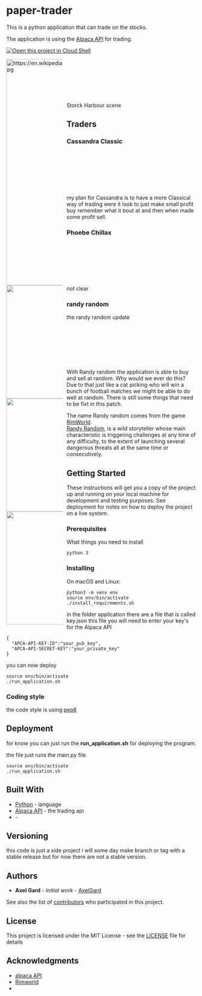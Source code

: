 # paper-trader

This is a python application that can trade on the stocks.

The application is using the [Alpaca API](https://alpaca.markets/) for trading.

[![Open this project in Cloud
Shell](http://gstatic.com/cloudssh/images/open-btn.png)](https://console.cloud.google.com/cloudshell/open?git_repo=https://github.com/AxelGard/paper-trader)

<div style="width:150px; height:100px">
<img src="https://upload.wikimedia.org/wikipedia/commons/c/cf/Storck_Harbour_scene.jpg"
     width="500" height="600" alt="https://en.wikipedia.org/wiki/Trade#/media/File:Storck_Harbour_scene.jpg"
     style="float: left; margin-right: 10px;" />
</div>

Storck Harbour scene


## Traders

### Cassandra Classic

<div style="width:150px; height:100px">
<img src="https://rimworldwiki.com/images/thumb/9/9d/Cassandra.png/250px-Cassandra.png"
     width="250" height="300" style="float: left; margin-right: 10px;" />
</div>

my plan for Cassandra is to have a more Classical way of trading were it look to just make small profit buy remember what it bout at and then when made some profit sell.


### Phoebe Chillax

<div style="width:150px; height:100px">
<img src="https://rimworldwiki.com/images/thumb/3/35/Phoebe.png/250px-Phoebe.png"
     width="250" height="300" style="float: left; margin-right: 10px;" />
</div>

not clear

### randy random

the randy random update

<div style="width:150px; height:100px">
<img src="https://rimworldwiki.com/images/thumb/3/33/Randy.png/250px-Randy.png"
     width="250" height="300" style="float: left; margin-right: 10px;" />
</div>

With Randy random the application is able to buy and sell at random.
Why would we ever do this?
Due to that just like a cat picking who will win a bunch of football matches we might be able to do well at random.
There is still some things that need to be fixt in this patch.

The name Randy random comes from the game [RimWorld](https://store.steampowered.com/app/294100/RimWorld/).<br >
[Randy Random](https://rimworldwiki.com/wiki/Randy_Random), is a wild storyteller whose main characteristic is triggering challenges at any time of any difficulty, to the extent of launching several dangerous threats all at the same time or consecutively.


## Getting Started

These instructions will get you a copy of the project up and running on your local machine for development and testing purposes. See deployment for notes on how to deploy the project on a live system.

### Prerequisites

What things you need to install

```
python 3
```

### Installing

On macOS and Linux:

```
python3 -m venv env
source env/bin/activate
./install_requirements.sh
```

in the folder application there are a file that is called key.json
this file you will need to enter your key's for the Alpaca API

```
{
  "APCA-API-KEY-ID":"your_pub_key",
  "APCA-API-SECRET-KEY":"your_private_key"
}
```

you can now deploy

```
source env/bin/activate
./run_application.sh
```

### Coding style

the code style is using [pep8](https://pep8.org/)

## Deployment

for know you can just run the **run_application.sh** for deploying the program.

the file just runs the main.py file.

```
source env/bin/activate
./run_application.sh
```

## Built With

* [Python](https://www.python.org/) - language
* [Alpaca API](https://alpaca.markets/) - the trading api
* []() -

## Versioning

this code is just a side project i will some day make branch or tag with a stable release but for now there are not a stable version.

## Authors

* **Axel Gard** - *Initial work* - [AxelGard](https://github.com/AxelGard)

See also the list of [contributors](https://github.com/your/project/contributors) who participated in this project.

## License

This project is licensed under the MIT License - see the [LICENSE](LICENSE) file for details

<!-- https://cdn.dribbble.com/users/1186632/screenshots/4153391/camel.jpg -->

## Acknowledgments

* [alpaca API](https://alpaca.markets/)
* [Rimworld](https://store.steampowered.com/app/294100/RimWorld/)
*
